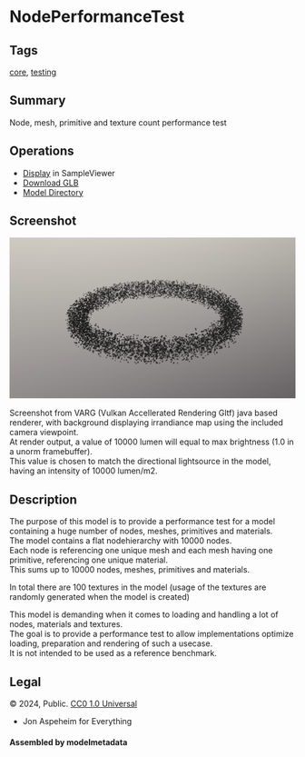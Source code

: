 # NodePerformanceTest

## Tags

[core](../Models-core.md), [testing](../Models-testing.md)

## Summary

Node, mesh, primitive and texture count performance test

## Operations

* [Display](https://github.khronos.org/glTF-Sample-Viewer-Release/?model=https://raw.GithubUserContent.com/KhronosGroup/glTF-Sample-Assets/main/./Models/NodePerformanceTest/glTF-Binary/NodePerformanceTest.glb) in SampleViewer
* [Download GLB](https://raw.GithubUserContent.com/KhronosGroup/glTF-Sample-Assets/main/./Models/NodePerformanceTest/glTF-Binary/NodePerformanceTest.glb)
* [Model Directory](./)

## Screenshot

![screenshot](screenshot/screenshot_large.jpg)

Screenshot from VARG (Vulkan Accellerated Rendering Gltf) java based renderer, with background displaying irrandiance map using the included camera viewpoint.  
At render output, a value of 10000 lumen will equal to max brightness (1.0 in a unorm framebuffer).  
This value is chosen to match the directional lightsource in the model, having an intensity of 10000 lumen/m2.  

## Description

The purpose of this model is to provide a performance test for a model containing a huge number of nodes, meshes, primitives and materials.    
The model contains a flat nodehierarchy with 10000 nodes.  
Each node is referencing one unique mesh and each mesh having one primitive, referencing one unique material.   
This sums up to 10000 nodes, meshes, primitives and materials.  

In total there are 100 textures in the model (usage of the textures are randomly generated when the model is created)

This model is demanding when it comes to loading and handling a lot of nodes, materials and textures.  
The goal is to provide a performance test to allow implementations optimize loading, preparation and rendering of such a usecase.  
It is not intended to be used as a reference benchmark.  


## Legal

&copy; 2024, Public. [CC0 1.0 Universal](https://creativecommons.org/publicdomain/zero/1.0/legalcode)

 - Jon Aspeheim for Everything

#### Assembled by modelmetadata